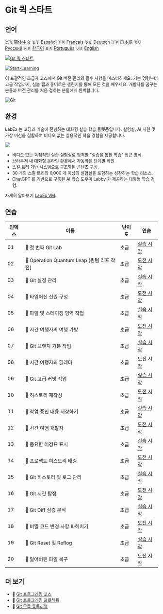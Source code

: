 # Git 퀵 스타트

## 언어

🇨🇳 [简体中文](README_zh.md) 🇪🇸 [Español](README_es.md) 🇫🇷 [Français](README_fr.md) 🇩🇪 [Deutsch](README_de.md) 🇯🇵 [日本語](README_ja.md) 🇷🇺 [Русский](README_ru.md) 🇰🇷 [한국어](README_ko.md) 🇧🇷 [Português](README_pt.md) 🇺🇸 [English](README.md) 

[![Git 퀵 스타트](https://cover-creator.labex.io/quick-start-with-git.png?lang=ko)](https://labex.io/ko/courses/quick-start-with-git)

[![Start-Learning](https://img.shields.io/badge/Start-Learning-whitesmoke?style=for-the-badge)](https://labex.io/ko/courses/quick-start-with-git)

이 포괄적인 초급자 코스에서 Git 버전 관리의 필수 사항을 마스터하세요. 기본 명령부터 고급 작업까지, 실습 랩과 흥미로운 챌린지를 통해 모든 것을 배우세요. 개발자를 꿈꾸는 분들과 버전 관리를 처음 접하는 분들에게 완벽합니다.

![Git](https://img.shields.io/badge/Git-whitesmoke?style=for-the-badge&logo=git)


## 환경

LabEx 는 코딩과 기술에 전념하는 대화형 실습 학습 플랫폼입니다. 실험실, AI 지원 및 가상 머신을 결합하여 비디오 없는 실용적인 학습 경험을 제공합니다.

![](https://tutorial-screenshot.getvm.io/images/vm-1725247253.png)

- 비디오 없는 독점적인 실습 실험실로 엄격한 "실습을 통한 학습" 접근 방식.
- 브라우저 내 대화형 온라인 환경에서 자동화된 단계별 확인.
- 스킬 트리 기반 시스템으로 구조화된 콘텐츠 구성.
- 30 개의 스킬 트리와 6,000 개 이상의 실험실을 포함하는 성장하는 학습 리소스.
- ChatGPT 를 기반으로 구축된 AI 학습 도우미 Labby 가 제공하는 대화형 학습 경험.

자세히 알아보기 [LabEx VM](https://support.labex.io/using-labex/virtual-machine).

## 연습

|   인덱스 | 이름                                       | 난이도   | 연습                                                                                                                 |
|----------|--------------------------------------------|----------|----------------------------------------------------------------------------------------------------------------------|
|       01 | 📖 첫 번째 Git Lab                         | 초급     | <a target='_blank' href='https://labex.io/ko/tutorials/git-your-first-git-lab-92739'>실습 시작</a>                   |
|       02 | 🎯 Operation Quantum Leap (퀀텀 리프 작전) | 초급     | <a target='_blank' href='https://labex.io/ko/tutorials/git-operation-quantum-leap-387717'>도전 시작</a>              |
|       03 | 📖 Git 설정 관리                           | 초급     | <a target='_blank' href='https://labex.io/ko/tutorials/git-git-config-management-385164'>실습 시작</a>               |
|       04 | 🎯 타임머신 신원 구성                      | 초급     | <a target='_blank' href='https://labex.io/ko/tutorials/git-time-machine-identity-configuration-387720'>도전 시작</a> |
|       05 | 📖 파일 및 스테이징 영역 작업              | 초급     | <a target='_blank' href='https://labex.io/ko/tutorials/git-working-with-files-and-staging-area-387457'>실습 시작</a> |
|       06 | 🎯 시간 여행자의 여행 가방                 | 초급     | <a target='_blank' href='https://labex.io/ko/tutorials/git-the-time-traveler-s-suitcase-387725'>도전 시작</a>        |
|       07 | 📖 Git 브랜치 기본 작업                    | 초급     | <a target='_blank' href='https://labex.io/ko/tutorials/git-git-branch-basic-operations-385163'>실습 시작</a>         |
|       08 | 🎯 시간 여행자의 딜레마                    | 초급     | <a target='_blank' href='https://labex.io/ko/tutorials/git-the-time-traveler-s-dilemma-387733'>도전 시작</a>         |
|       09 | 📖 Git 고급 커밋 작업                      | 초급     | <a target='_blank' href='https://labex.io/ko/tutorials/git-advanced-git-commit-operations-387471'>실습 시작</a>      |
|       10 | 🎯 히스토리 재작성                         | 초급     | <a target='_blank' href='https://labex.io/ko/tutorials/git-rewriting-history-387746'>도전 시작</a>                   |
|       11 | 📖 작업 중인 내용 저장하기                 | 초급     | <a target='_blank' href='https://labex.io/ko/tutorials/git-saving-work-in-progress-387492'>실습 시작</a>             |
|       12 | 🎯 시간 여행 개발자                        | 초급     | <a target='_blank' href='https://labex.io/ko/tutorials/git-the-time-traveling-developer-387759'>도전 시작</a>        |
|       13 | 📖 중요한 이정표 표시                      | 초급     | <a target='_blank' href='https://labex.io/ko/tutorials/git-marking-important-milestones-387493'>실습 시작</a>        |
|       14 | 🎯 프로젝트 히스토리 태깅                  | 초급     | <a target='_blank' href='https://labex.io/ko/tutorials/git-tagging-your-project-s-history-387763'>도전 시작</a>      |
|       15 | 📖 Git 히스토리 및 로그 관리               | 초급     | <a target='_blank' href='https://labex.io/ko/tutorials/git-git-history-and-log-management-387490'>실습 시작</a>      |
|       16 | 🎯 Git 시간 탐정                           | 초급     | <a target='_blank' href='https://labex.io/ko/tutorials/git-git-time-detective-387782'>도전 시작</a>                  |
|       17 | 📖 Git Diff 심층 분석                      | 초급     | <a target='_blank' href='https://labex.io/ko/tutorials/git-git-diff-deep-dive-387489'>실습 시작</a>                  |
|       18 | 🎯 비밀 코드 변경 사항 파헤치기            | 초급     | <a target='_blank' href='https://labex.io/ko/tutorials/uncover-the-secret-code-changes-387768'>도전 시작</a>         |
|       19 | 📖 Git Reset 및 Reflog                     | 초급     | <a target='_blank' href='https://labex.io/ko/tutorials/git-git-reset-and-reflog-387491'>실습 시작</a>                |
|       20 | 🎯 잃어버린 파일 복구                      | 초급     | <a target='_blank' href='https://labex.io/ko/tutorials/git-recover-the-lost-files-387781'>도전 시작</a>              |

## 더 보기

- 🔗 [Git 프로그래밍 코스](https://github.com/labex-labs/awesome-programming-courses)
- 🔗 [Git 프로그래밍 프로젝트](https://github.com/labex-labs/awesome-programming-projects)
- 🔗 [Git 무료 튜토리얼](https://github.com/labex-labs/git-free-tutorials)

